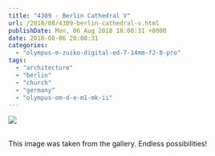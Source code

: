 ```yaml
---
title: "4309 - Berlin Cathedral V"
url: /2018/08/4309-berlin-cathedral-v.html
publishDate: Mon, 06 Aug 2018 18:00:31 +0000
date: 2018-08-06 20:00:31
categories: 
  - "olympus-m-zuiko-digital-ed-7-14mm-f2-8-pro"
tags: 
  - "architecture"
  - "berlin"
  - "church"
  - "germany"
  - "olympus-om-d-e-m1-mk-ii"
---
```

<div class="container">
<div class="center"><a target="_blank" href="https://d25zfm9zpd7gm5.cloudfront.net/1200x1200/2017/20170623_171908_lr.jpg"><img class="webfeedsFeaturedVisual" src="https://d25zfm9zpd7gm5.cloudfront.net/0600x0600/2017/20170623_171908_lr.jpg" /></a></div>
</div>
<br />

This image was taken from the gallery. Endless possibilities!
